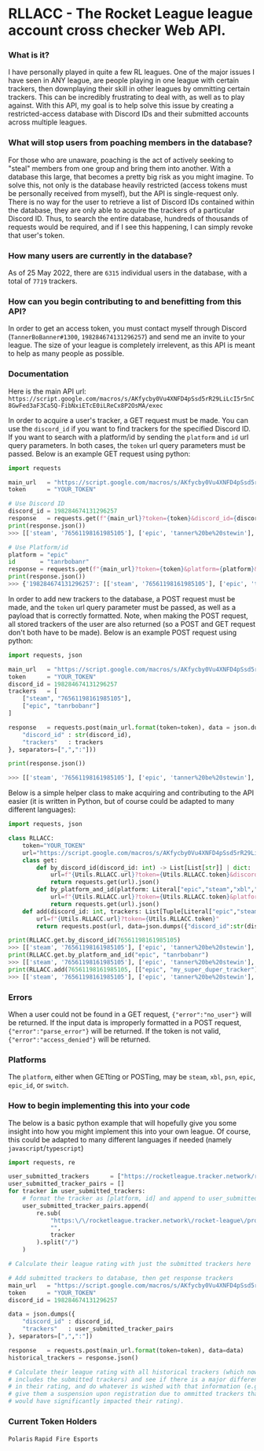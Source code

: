 # RLLACC - The Rocket League league account cross checker Web API.
### What is it?
I have personally played in quite a few RL leagues. One of the major issues I have seen in ANY league, are people playing in one league with certain trackers, then downplaying their skill in other leagues by ommitting certain trackers. This can be incredibly frustrating to deal with, as well as to play against. With this API, my goal is to help solve this issue by creating a restricted-access database with Discord IDs and their submitted accounts across multiple leagues. 
### What will stop users from poaching members in the database?
For those who are unaware, poaching is the act of actively seeking to "steal" members from one group and bring them into another. With a database this large, that becomes a pretty big risk as you might imagine. To solve this, not only is the database heavily restricted (access tokens must be personally received from myself), but the API is single-request only. There is no way for the user to retrieve a list of Discord IDs contained within the database, they are only able to acquire the trackers of a particular Discord ID. Thus, to search the entire database, hundreds of thousands of requests would be required, and if I see this happening, I can simply revoke that user's token.
### How many users are currently in the database?
As of 25 May 2022, there are `6315` individual users in the database, with a total of `7719` trackers.
### How can you begin contributing to and benefitting from this API?
In order to get an access token, you must contact myself through Discord (`TannerBoBanner#1300`, `198284674131296257`) and send me an invite to your league. The size of your league is completely irrelevent, as this API is meant to help as many people as possible.
### Documentation
Here is the main API url: `https://script.google.com/macros/s/AKfycby0Vu4XNFD4pSsd5rR29LiLcI5r5nC8GwFed3aF3Ca5Q-FibNxiETcE0iLReCx8P2OsMA/exec`

In order to acquire a user's tracker, a GET request must be made. You can use the `discord_id` if you want to find trackers for the specified Discord ID. If you want to search with a platform/id by sending the `platform` and `id` url query parameters. In both cases, the `token` url query parameters must be passed. Below is an example GET request using python:
```py
import requests

main_url   = "https://script.google.com/macros/s/AKfycby0Vu4XNFD4pSsd5rR29LiLcI5r5nC8GwFed3aF3Ca5Q-FibNxiETcE0iLReCx8P2OsMA/exec"
token      = "YOUR_TOKEN"

# Use Discord ID
discord_id = 198284674131296257
response   = requests.get(f"{main_url}?token={token}&discord_id={discord_id}")
print(response.json())
>>> [['steam', '76561198161985105'], ['epic', 'tanner%20be%20stewin'], ['epic', 'tanrbobanr'], ['epic', '2Fath']]

# Use Platform/id
platform = "epic"
id       = "tanrbobanr"
response = requests.get(f"{main_url}?token={token}&platform={platform}&id={id}")
print(response.json())
>>> {'198284674131296257': [['steam', '76561198161985105'], ['epic', 'tanner%20be%20stewin'], ['epic', 'tanrbobanr'], ['epic', '2Fath']]}
```

In order to add new trackers to the database, a POST request must be made, and the `token` url query parameter must be passed, as well as a payload that is correctly formatted. Note, when making the POST request, all stored trackers of the user are also returned (so a POST and GET request don't both have to be made). Below is an example POST request using python:
```py
import requests, json

main_url   = "https://script.google.com/macros/s/AKfycby0Vu4XNFD4pSsd5rR29LiLcI5r5nC8GwFed3aF3Ca5Q-FibNxiETcE0iLReCx8P2OsMA/exec?token={token}"
token      = "YOUR_TOKEN"
discord_id = 198284674131296257
trackers   = [
    ["steam", "76561198161985105"],
    ["epic", "tanrbobanr"]
]

response   = requests.post(main_url.format(token=token), data = json.dumps({
    "discord_id" : str(discord_id),
    "trackers"   : trackers
}, separators=[",",":"]))

print(response.json())

>>> [['steam', '76561198161985105'], ['epic', 'tanner%20be%20stewin'], ['epic', 'tanrbobanr'], ['epic', '2Fath']]
```
Below is a simple helper class to make acquiring and contributing to the API easier (it is written in Python, but of course could be adapted to many different languages):
```py
import requests, json

class RLLACC:
    token="YOUR_TOKEN"
    url="https://script.google.com/macros/s/AKfycby0Vu4XNFD4pSsd5rR29LiLcI5r5nC8GwFed3aF3Ca5Q-FibNxiETcE0iLReCx8P2OsMA/exec"
    class get:
        def by_discord_id(discord_id: int) -> List[List[str]] | dict:
            url=f"{Utils.RLLACC.url}?token={Utils.RLLACC.token}&discord_id={discord_id}"
            return requests.get(url).json()
        def by_platform_and_id(platform: Literal["epic","steam","xbl","psn","switch"], id: str) -> List[List[str]] | dict:
            url=f"{Utils.RLLACC.url}?token={Utils.RLLACC.token}&platform={platform}&id={id}"
            return requests.get(url).json()
    def add(discord_id: int, trackers: List[Tuple[Literal["epic","steam","xbl","psn","switch"], str]]) -> List[List[str]] | dict:
        url=f"{Utils.RLLACC.url}?token={Utils.RLLACC.token}"
        return requests.post(url, data=json.dumps({"discord_id":str(discord_id),"trackers":trackers}, separators=[",",":"]))

print(RLLACC.get.by_discord_id(76561198161985105)
>>> [['steam', '76561198161985105'], ['epic', 'tanner%20be%20stewin'], ['epic', 'tanrbobanr'], ['epic', '2Fath']]
print(RLLACC.get.by_platform_and_id("epic", "tanrbobanr")
>>> [['steam', '76561198161985105'], ['epic', 'tanner%20be%20stewin'], ['epic', 'tanrbobanr'], ['epic', '2Fath']]
print(RLLACC.add(76561198161985105, [["epic", "my_super_duper_tracker"]]
>>> [['steam', '76561198161985105'], ['epic', 'tanner%20be%20stewin'], ['epic', 'tanrbobanr'], ['epic', '2Fath'], ['epic', 'my_super_duper_tracker']]
```
### Errors
When a user could not be found in a GET request, `{"error":"no_user"}` will be returned.
If the input data is improperly formatted in a POST request, `{"error":"parse_error"}` will be returned.
If the token is not valid, `{"error":"access_denied"}` will be returned.
### Platforms
The `platform`, either when GETting or POSTing, may be `steam`, `xbl`, `psn`, `epic`, `epic_id`, or `switch`.
### How to begin implementing this into your code
The below is a basic python example that will hopefully give you some insight into how you might implement this into your own league. Of course, this could be adapted to many different languages if needed (namely `javascript`/`typescript`)
```py
import requests, re

user_submitted_trackers      = ["https://rocketleague.tracker.network/rocket-league/profile/steam/76561198161985105/overview"]
user_submitted_tracker_pairs = []
for tracker in user_submitted_trackers:
    # format the tracker as [platform, id] and append to user_submitted_tracker_pairs
    user_submitted_tracker_pairs.append(
        re.sub(
            "https:\/\/rocketleague.tracker.network\/rocket-league\/profile\/|\/overview.*|\/mmr.*|\/performance.*",
            "", 
            tracker
        ).split("/")
    )

# Calculate their league rating with just the submitted trackers here

# Add submitted trackers to database, then get response trackers
main_url   = "https://script.google.com/macros/s/AKfycby0Vu4XNFD4pSsd5rR29LiLcI5r5nC8GwFed3aF3Ca5Q-FibNxiETcE0iLReCx8P2OsMA/exec?token={token}"
token      = "YOUR_TOKEN"
discord_id = 198284674131296257

data = json.dumps({
    "discord_id" : discord_id,
    "trackers"   : user_submitted_tracker_pairs
}, separators=[",",":"])

response   = requests.post(main_url.format(token=token), data=data)
historical_trackers = response.json()

# Calculate their league rating with all historical trackers (which now
# includes the submitted trackers) and see if there is a major difference
# in their rating, and do whatever is wished with that information (e.g. 
# give them a suspension upon registration due to ommitted trackers that
# would have significantly impacted their rating).
```
### Current Token Holders
`Polaris`
`Rapid Fire Esports`
